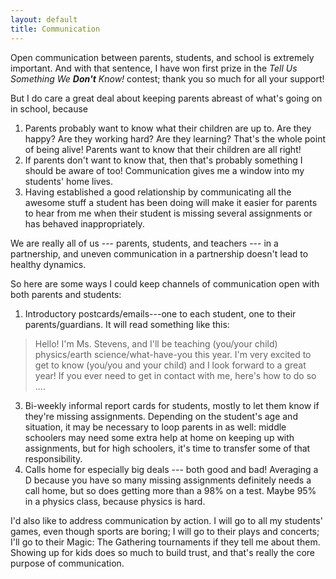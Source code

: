 ```yaml
---
layout: default
title: Communication
---
```

Open communication between parents, students, and school is extremely important. And with that sentence, I have won first prize in the _Tell Us Something We **Don't** Know!_ contest; thank you so much for all your support!

But I do care a great deal about keeping parents abreast of what's going on in school, because
1. Parents probably want to know what their children are up to. Are they happy? Are they working hard? Are they learning? That's the whole point of being alive! Parents want to know that their children are all right!
2. If parents don't want to know that, then that's probably something I should be aware of too! Communication gives me a window into my students' home lives.
3. Having established a good relationship by communicating all the awesome stuff a student has been doing will make it easier for parents to hear from me when their student is missing several assignments or has behaved inappropriately.

We are really all of us --- parents, students, and teachers --- in a partnership, and uneven communication in a partnership doesn't lead to healthy dynamics. 

So here are some ways I could keep channels of communication open with both parents and students:
1. Introductory postcards/emails---one to each student, one to their parents/guardians. It will read something like this:
> Hello! I'm Ms. Stevens, and I'll be teaching (you/your child) physics/earth science/what-have-you this year. I'm very excited to get to know (you/you and your child) and I look forward to a great year! If you ever need to get in contact with me, here's how to do so .... 
3. Bi-weekly informal report cards for students, mostly to let them know if they're missing assignments. Depending on the student's age and situation, it may be necessary to loop parents in as well: middle schoolers may need some extra help at home on keeping up with assignments, but for high schoolers, it's time to transfer some of that responsibility.
4. Calls home for especially big deals --- both good and bad! Averaging a D because you have so many missing assignments definitely needs a call home, but so does getting more than a 98% on a test. Maybe 95% in a physics class, because physics is hard.

I'd also like to address communication by action. I will go to all my students' games, even though sports are boring; I will go to their plays and concerts; I'll go to their Magic: The Gathering tournaments if they tell me about them. Showing up for kids does so much to build trust, and that's really the core purpose of communication. 
